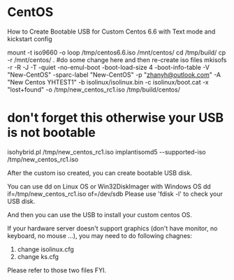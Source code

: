 # CentOS
How to Create Bootable USB for Custom Centos 6.6 with Text mode and kickstart config

mount -t iso9660 -o loop /tmp/centos6.6.iso /mnt/centos/
cd /tmp/build/
cp -r /mnt/centos/ .
#do some change here and then re-create iso files
mkisofs -r -R -J -T -quiet -no-emul-boot -boot-load-size 4 -boot-info-table -V "New-CentOS" -sparc-label "New-CentOS" -p "zhanyh@outlook.com" -A "New Centos YHTEST1" -b isolinux/isolinux.bin -c isolinux/boot.cat -x "lost+found" -o /tmp/new_centos_rc1.iso /tmp/build/centos/
# don't forget this otherwise your USB is not bootable
isohybrid.pl /tmp/new_centos_rc1.iso
implantisomd5 --supported-iso /tmp/new_centos_rc1.iso

After the custom iso created, you can create bootable USB disk.

You can use dd on Linux OS or Win32DiskImager with Windows OS
dd if=/tmp/new_centos_rc1.iso of=/dev/sdb 
Please use 'fdisk -l' to check your USB disk.

And then you can use the USB to install your custom centos OS.

If your hardware server doesn't support graphics (don't have monitor, no keyboard, no mouse ...), you may need to do following chagnes:
1. change isolinux.cfg
2. change ks.cfg

Please refer to those two files FYI.
